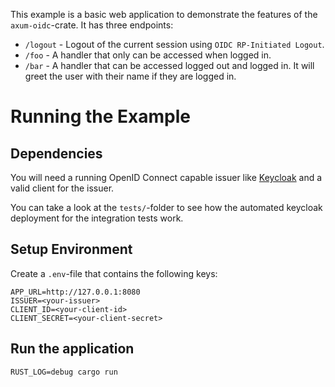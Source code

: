 This example is a basic web application to demonstrate the features of the `axum-oidc`-crate.
It has three endpoints:
- `/logout` - Logout of the current session using `OIDC RP-Initiated Logout`.
- `/foo` - A handler that only can be accessed when logged in.
- `/bar` - A handler that can be accessed logged out and logged in. It will greet the user with their name if they are logged in.

# Running the Example
## Dependencies
You will need a running OpenID Connect capable issuer like [Keycloak](https://www.keycloak.org/getting-started/getting-started-docker) and a valid client for the issuer.

You can take a look at the `tests/`-folder to see how the automated keycloak deployment for the integration tests work.

## Setup Environment
Create a `.env`-file that contains the following keys:
```
APP_URL=http://127.0.0.1:8080
ISSUER=<your-issuer>
CLIENT_ID=<your-client-id>
CLIENT_SECRET=<your-client-secret>
```
## Run the application
`RUST_LOG=debug cargo run`
